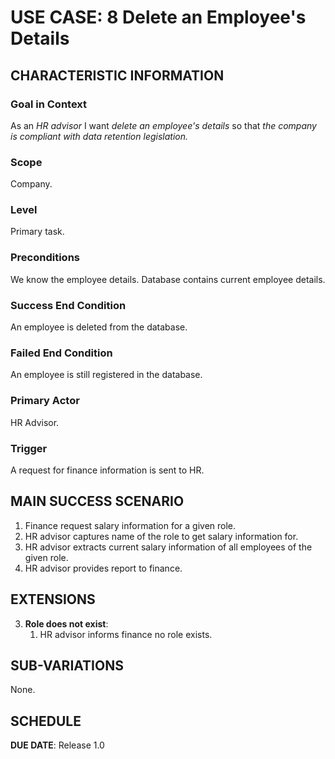 # USE CASE: 8  Delete an Employee's Details

## CHARACTERISTIC INFORMATION

### Goal in Context

As an *HR advisor* I want *delete an employee's details* so that *the company is compliant with data retention legislation.*

### Scope

Company.

### Level

Primary task.

### Preconditions

We know the employee details.  Database contains current employee details.

### Success End Condition

An employee is deleted from the database.

### Failed End Condition

An employee is still registered in the database.

### Primary Actor

HR Advisor.

### Trigger

A request for finance information is sent to HR.

## MAIN SUCCESS SCENARIO

1. Finance request salary information for a given role.
2. HR advisor captures name of the role to get salary information for.
3. HR advisor extracts current salary information of all employees of the given role.
4. HR advisor provides report to finance.

## EXTENSIONS

3. **Role does not exist**:
    1. HR advisor informs finance no role exists.

## SUB-VARIATIONS

None.

## SCHEDULE

**DUE DATE**: Release 1.0